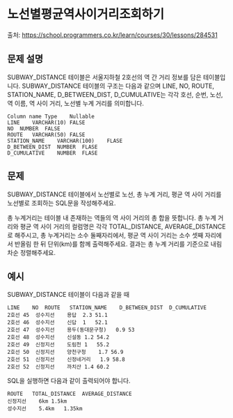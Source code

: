 # 노선별평균역사이거리조회하기

출처: https://school.programmers.co.kr/learn/courses/30/lessons/284531

## 문제 설명

SUBWAY_DISTANCE 테이블은 서울지하철 2호선의 역 간 거리 정보를 담은 테이블입니다. SUBWAY_DISTANCE 테이블의 구조는 다음과 같으며 LINE, NO, ROUTE, STATION_NAME, D_BETWEEN_DIST, D_CUMULATIVE는 각각 호선, 순번, 노선, 역 이름, 역 사이 거리, 노선별 누계 거리를 의미합니다.

```
Column name	Type	Nullable
LINE	VARCHAR(10)	FALSE
NO	NUMBER	FALSE
ROUTE	VARCHAR(50)	FALSE
STATION_NAME	VARCHAR(100)	FLASE
D_BETWEEN_DIST	NUMBER	FLASE
D_CUMULATIVE	NUMBER	FLASE
```

## 문제

SUBWAY_DISTANCE 테이블에서 노선별로 노선, 총 누계 거리, 평균 역 사이 거리를 노선별로 조회하는 SQL문을 작성해주세요.

총 누계거리는 테이블 내 존재하는 역들의 역 사이 거리의 총 합을 뜻합니다. 총 누계 거리와 평균 역 사이 거리의 컬럼명은 각각 TOTAL_DISTANCE, AVERAGE_DISTANCE로 해주시고, 총 누계거리는 소수 둘째자리에서, 평균 역 사이 거리는 소수 셋째 자리에서 반올림 한 뒤 단위(km)를 함께 출력해주세요.
결과는 총 누계 거리를 기준으로 내림차순 정렬해주세요.

## 예시

SUBWAY_DISTANCE 테이블이 다음과 같을 때

```
LINE	NO	ROUTE	STATION_NAME	D_BETWEEN_DIST	D_CUMULATIVE
2호선	45	성수지선	용답	2.3	51.1
2호선	46	성수지선	신답	1	52.1
2호선	47	성수지선	용두(동대문구청)	0.9	53
2호선	48	성수지선	신설동	1.2	54.2
2호선	49	신정지선	도림천	1	55.2
2호선	50	신정지선	양천구청	1.7	56.9
2호선	51	신정지선	신정네거리	1.9	58.8
2호선	52	신정지선	까치산	1.4	60.2
```

SQL을 실행하면 다음과 같이 출력되어야 합니다.

```
ROUTE	TOTAL_DISTANCE	AVERAGE_DISTANCE
신정지선	6km	1.5km
성수지선	5.4km	1.35km
```
